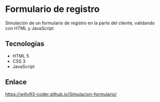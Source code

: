 # Formulario de registro

Simulación de un formulario de registro en la parte del cliente, validando con HTML y JavaScript.

## Tecnologías

- HTML 5
- CSS 3
- JavaScript

## Enlace

https://willy93-coder.github.io/Simulacion-formulario/